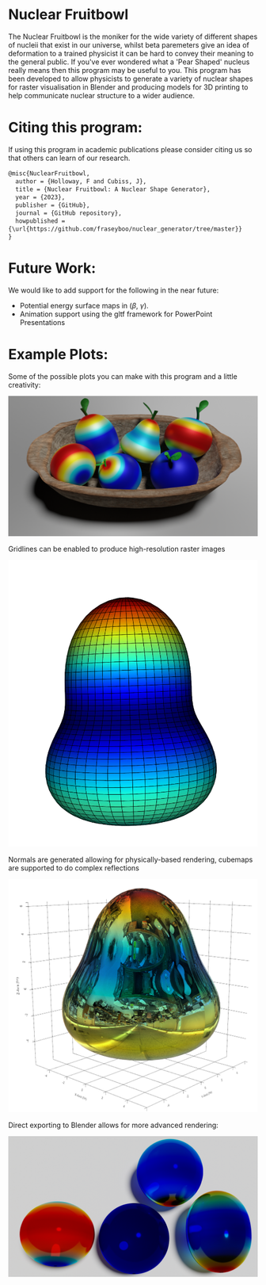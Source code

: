 # Nuclear Fruitbowl
The Nuclear Fruitbowl is the moniker for the wide variety of different shapes of nucleii that exist in our universe, whilst beta paremeters give an idea of deformation to a trained physicist it can be hard to convey their meaning to the general public. If you've ever wondered what a 'Pear Shaped' nucleus really means then this program may be useful to you. This program has been developed to allow physicists to generate a variety of nuclear shapes for raster visualisation in Blender and producing models for 3D printing to help communicate nuclear structure to a wider audience.

# Citing this program:
If using this program in academic publications please consider citing us so that others can learn of our research. 
```
@misc{NuclearFruitbowl,
  author = {Holloway, F and Cubiss, J},
  title = {Nuclear Fruitbowl: A Nuclear Shape Generator},
  year = {2023},
  publisher = {GitHub},
  journal = {GitHub repository},
  howpublished = {\url{https://github.com/fraseyboo/nuclear_generator/tree/master}}
}
```
# Future Work:

We would like to add support for the following in the near future:
* Potential energy surface maps in ($\beta$, $\gamma$).
* Animation support using the gltf framework for PowerPoint Presentations

# Example Plots:

Some of the possible plots you can make with this program and a little creativity:

![Screenshot](plots/nuclear_fruitbowl_nameless.png)

Gridlines can be enabled to produce high-resolution raster images

![Screenshot](plots/octupole.png)

Normals are generated allowing for physically-based rendering, cubemaps are supported to do complex reflections

![Screenshot](plots/pbr.png)

Direct exporting to Blender allows for more advanced rendering:

![Screenshot](plots/glass_render_3.png)


